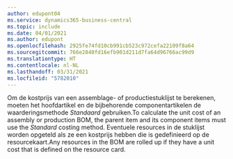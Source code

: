 ```yaml
---
author: edupont04
ms.service: dynamics365-business-central
ms.topic: include
ms.date: 04/01/2021
ms.author: edupont
ms.openlocfilehash: 2925fe74fd10cb991cb523c972cefa22109f8a64
ms.sourcegitcommit: 766e2840fd16efb901d211d7fa64d96766ac99d9
ms.translationtype: HT
ms.contentlocale: nl-NL
ms.lasthandoff: 03/31/2021
ms.locfileid: "5782010"
---
```

<span data-ttu-id="2ef6c-101">Om de kostprijs van een assemblage- of productiestuklijst te berekenen, moeten het hoofdartikel en de bijbehorende componentartikelen de waarderingsmethode *Standaard* gebruiken.</span><span class="sxs-lookup"><span data-stu-id="2ef6c-101">To calculate the unit cost of an assembly or production BOM, the parent item and its component items must use the *Standard* costing method.</span></span> <span data-ttu-id="2ef6c-102">Eventuele resources in de stuklijst worden opgeteld als ze een kostprijs hebben die is gedefinieerd op de resourcekaart.</span><span class="sxs-lookup"><span data-stu-id="2ef6c-102">Any resources in the BOM are rolled up if they have a unit cost that is defined on the resource card.</span></span>
